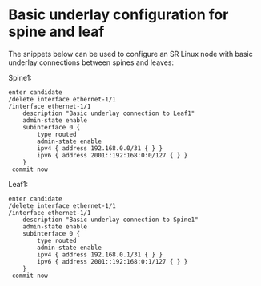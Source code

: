 # Basic underlay configuration for spine and leaf

The snippets below can be used to configure an SR Linux node with basic underlay connections between spines and leaves:

Spine1:
```
enter candidate
/delete interface ethernet-1/1
/interface ethernet-1/1
    description "Basic underlay connection to Leaf1"
    admin-state enable
    subinterface 0 {
        type routed
        admin-state enable
        ipv4 { address 192.168.0.0/31 { } }
        ipv6 { address 2001::192:168:0:0/127 { } }
    }
 commit now
```

Leaf1:
```
enter candidate
/delete interface ethernet-1/1
/interface ethernet-1/1
    description "Basic underlay connection to Spine1"
    admin-state enable
    subinterface 0 {
        type routed
        admin-state enable
        ipv4 { address 192.168.0.1/31 { } }
        ipv6 { address 2001::192:168:0:1/127 { } }
    }
 commit now
```
